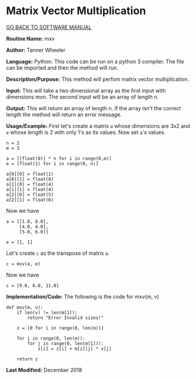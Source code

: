 # Matrix Vector Multiplication

[GO BACK TO SOFTWARE MANUAL](https://tannerwheeler.github.io/math4610/softwareManual/softwareManual)

**Routine Name:** mxv

**Author:** Tanner Wheeler

**Language:** Python. This code can be run on a python 3 compiler. The file can be imported and then the method will run.

**Description/Purpose:** This method will perfom matrix vector multiplication.

**Input:** This will take a two dimensional array as the first input with dimensions mxn.  The second input will be an array of length n. 

**Output:** This will return an array of length n.  If the array isn't the correct length the method will return an error message.

**Usage/Example:** 
First let's create a matrix `a` whose dimensions are 3x2 and `e` whose length is 2 with only 1's as its values.  Now set `a`'s values.
```
n = 2
m = 3

a = [[float(0)] * n for i in range(0,m)]
e = [float(1) for i in range(0, n)]

a[0][0] = float(1)
a[0][1] = float(8)
a[1][0] = float(4)
a[1][1] = float(4)
a[2][0] = float(5)
a[2][1] = float(6)
```
Now we have 
```
a = [[1.0, 8.0], 
     [4.0, 4.0], 
     [5.0, 6.0]]
     
e = [1, 1]
```
Let's create `c` as the transpose of matrix `a`.
```
c = mxv(a, e)
```
Now we have
```
c = [9.0, 8.0, 11.0]
```


**Implementation/Code:** The following is the code for mxv(m, v)
```
def mxv(m, v):
    if len(v) != len(m[1]):
        return "Error Invalid sizes!"
    
    z = [0 for i in range(0, len(m))]
    
    for i in range(0, len(m)):
        for j in range(0, len(m[1])):
            z[i] = z[i] + m[i][j] * v[j]
            
    return z
```

**Last Modified:** December 2018

